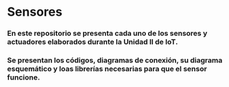 # Sensores
### En este repositorio se presenta cada uno de los sensores y actuadores elaborados durante la Unidad II de IoT.
### Se presentan los códigos, diagramas de conexión, su diagrama esquemático y loas librerías necesarias para que el sensor funcione.
